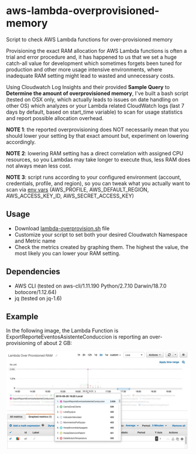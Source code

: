 # aws-lambda-overprovisioned-memory
Script to check AWS Lambda functions for over-provisioned memory

Provisioning the exact RAM allocation for AWS Lambda functions is often a trial and error procedure and, it has happened to us that we set a huge catch-all value for development which sometimes forgets been tuned for production and other more usage intensive environments, where inadequate RAM setting might lead to wasted and unnecessary costs.

Using Cloudwatch Log Insights and their provided **Sample Query** to **Determine the amount of overprovisioned memory**, I've built a bash script (tested on OSX only, which actually leads to issues on date handling on other OS) which analyzes or your Lambda related CloudWatch logs (last 7 days by default, based on start_time variable) to scan for usage statistics and report possible allocation overhead.

**NOTE 1**: the reported overprovisioning does NOT necessarily mean that you should lower your setting by that exact amount but, experiment on lowering accordingly.

**NOTE 2**: lowering RAM setting has a direct correlation with assigned CPU resources, so you Lambdas may take longer to execute thus, less RAM does not always mean less cost.

**NOTE 3**: script runs according to your configured environment (account, credentials, profile, and region), so you can tweak what you actually want to scan via [env vars](https://docs.aws.amazon.com/cli/latest/userguide/cli-configure-envvars.html) (AWS_PROFILE, AWS_DEFAULT_REGION, AWS_ACCESS_KEY_ID, AWS_SECRET_ACCESS_KEY)

## Usage

- Download [lambda-overprovision.sh](https://github.com/gvasquez-waypoint/aws-lambda-overprovisioned-memory/blob/master/lambda-overprovision.sh) file
- Customize your script to set both your desired Cloudwatch Namespace and Metric name
- Check the metrics created by graphing them. The highest the value, the most likely you can lower your RAM setting.

## Dependencies

- AWS CLI (tested on aws-cli/1.11.190 Python/2.7.10 Darwin/18.7.0 botocore/1.12.64)
- jq (tested on jq-1.6)


## Example

In the following image, the Lambda Function is ExportReporteEventosAsistenteConduccion is reporting an over-provisioning of about 2 GB:

![Metrics Example](https://raw.githubusercontent.com/gvasquez-waypoint/aws-lambda-overprovisioned-memory/master/cw-example.jpg)


